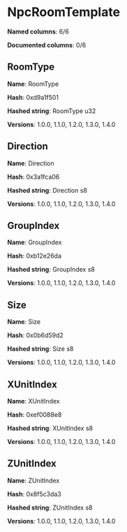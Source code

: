 # NpcRoomTemplate
**Named columns**: 6/6

**Documented columns**: 0/6

## RoomType

**Name**: RoomType

**Hash**: 0xd9a1f501

**Hashed string**: RoomType u32

**Versions**: 1.0.0, 1.1.0, 1.2.0, 1.3.0, 1.4.0

## Direction

**Name**: Direction

**Hash**: 0x3a1fca06

**Hashed string**: Direction s8

**Versions**: 1.0.0, 1.1.0, 1.2.0, 1.3.0, 1.4.0

## GroupIndex

**Name**: GroupIndex

**Hash**: 0xb12e26da

**Hashed string**: GroupIndex s8

**Versions**: 1.0.0, 1.1.0, 1.2.0, 1.3.0, 1.4.0

## Size

**Name**: Size

**Hash**: 0x0b6d59d2

**Hashed string**: Size s8

**Versions**: 1.0.0, 1.1.0, 1.2.0, 1.3.0, 1.4.0

## XUnitIndex

**Name**: XUnitIndex

**Hash**: 0xef0088e8

**Hashed string**: XUnitIndex s8

**Versions**: 1.0.0, 1.1.0, 1.2.0, 1.3.0, 1.4.0

## ZUnitIndex

**Name**: ZUnitIndex

**Hash**: 0x8f5c3da3

**Hashed string**: ZUnitIndex s8

**Versions**: 1.0.0, 1.1.0, 1.2.0, 1.3.0, 1.4.0

